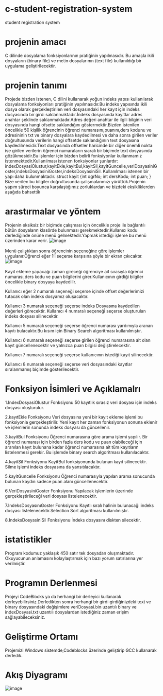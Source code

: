 # c-student-registration-system
student registration system
# projenin amacı
C dilinde dosyalama fonksiyonlarının pratiğinin yapılmasıdır. Bu amaçla ikili dosyaların (binary file) ve metin dosyalarının (text file) kullanıldığı bir uygulama geliştirilecektir.
# projenin tanımı
Projede bizden istenen, C dilini kullanarak yoğun indeks yapısı kullanılarak dosyalama fonksiyonları pratiğinin yapılmasıdır.Bu indeks yapısında ikili dosya olarak gerçekleştirilen veri dosyasındaki her kayıt için indeks dosyasında bir girdi saklanmaktadır.İndeks dosyasında kayıtlar adres anahtar şeklinde saklanmaktadır.Adres değeri anahtar ile ilgili bilginin veri dosyasında hangi ofsette saklandığını göstermektir.Bizden istenilen öncelikle 50 kişilik öğrencinin öğrenci numarasını,puanını,ders kodunu ve adresininin
txt ve binary dosyalara kaydedilmesi ve daha sonra girilen veriler doğrultusunda verilerin hangi offsetde saklandığının text dosyasına kaydedilmesidir.Text dosyasında offsetler haricinde bir diğer önemli nokta ise girilen verilerin öğrenci numaraların sıaralı bir biçimde text dosyasında gözükmesidir.Bu işlemler için
bizden belirli fonksiyonlar kullanmamız istenmektedir.Kullanılması istenen  fonksiyonlar şunlardır:
indexDosyasiOlustur,kayitEkle,kayitBul,kayitSil,kayitGuncelle,veriDosyasiniGoster,indeksDosyasiniGoster,indeksDosyasiniSil.
Kullanılması istenen bir yapı daha bulunmaktadır.
  struct kayit
{int ogrNo;
int dersKodu;
int puan;
}
Bize verilen bu bilgiler doğrultusunda çalışmalarımızı yürüttük.Projenin yapım süreci boyunca karşılaştığımız zorluklardan ve bizdeki eksikliklerden aşağıda bahsettik
# arastırmalar ve yöntem
Projenin eksiksiz bir biçimde çalışması için öncelikle proje ile bağlantılı bütün dosyaların klasörde bulunması gerekmektedir.Kullanıcı kodu derlediğinde önüne menü gelmektedir.Yapmak istediği işleme bu menü üzerinden karar verir.
![image](https://user-images.githubusercontent.com/73225797/221406746-87e64f4c-d157-46f9-a480-086af0841e66.png)<br></br>
Menü çalıştıktan sonra öğrencinin seçeneğine göre işlemler uygulanır.Öğrenci eğer 1’i seçerse karşısına şöyle bir ekran çıkıcaktır.
![image](https://user-images.githubusercontent.com/73225797/221406773-9d8f5ff6-d289-4501-9c27-64de63195973.png)<br></br>
Kayıt ekleme yapacağı zaman gireceği öğrenciye ait  sırasıyla öğrenci numarası,ders kodu ve puan bilgilerini girer.Kullanıcının girdiği bilgiler  öncelikle binary dosyaya kaydedilir.

Kullanıcı eğer 2 numaralı seçeneği seçerse
içinde offset değerlerimizi tutacak olan indeks dosyamız oluşacaktır.

Kullanıcı 3 numaralı seçeneği seçerse indeks 
Dosyasına kaydedilen değerleri görecektir.
Kullanıcı 4 numaralı seçeneği seçerse oluşturulan indeks dosyası silinecektir.

Kullanıcı 5 numaralı seçeneği seçerse öğrenci numarası yardımıyla aranan kayıtı bulacaktır.Bu kısım için Binary Search algoritması kullanılmıştır.

Kullanıcı 6 numaralı seçeneği seçerse 
girilen öğrenci numarasına ait olan kayıt güncellenecektir ve yalnızca puan bilgisi değiştirelecektir.

Kullanıcı 7 numaralı seçeneği seçerse
kullanıcının istediği kayıt silinecektir.

Kullanıcı 8 numaralı seçeneği seçerse
veri dosyasındaki kayıtlar sıralanmamış biçimde gösterilecektir.
# Fonksiyon İsimleri ve Açıklamalrı
1.IndexDosyasiOlustur Fonksiyonu
50 kayıtlık sırasız veri dosyası için indeks dosyası oluşturulur.

2.kayıtEkle Fonksiyonu
Veri dosyasına yeni bir kayıt ekleme işlemi bu fonksiyonla gerçekleştirilir. Yeni kayıt her zaman fonksiyonun sonuna eklenir ve işlemlerin sonunda indeks dosyası da güncellenir.

3.kayitBul Fonksiyonu
Öğrenci numarasına göre arama işlemi yapılır. Bir öğrenci numarası için birden fazla ders kodu ve puan olabileceği için aranılan kayıt bulunana kadar öğrenci numarasına ait tüm kayıtların listelenmesi gerekir. Bu işlemde binary search algoritması kullanılacaktır.

4.kayitSil Fonksiyonu
KayitBul fonksiyonunda bulunan kayıt silinecektir. Silme işlemi indeks dosyasına da yansıtılacaktır.

5.kayitGuncelle Fonksiyonu
Öğrenci numarasıyla yapılan arama sonucunda bulunan kaydın sadece puan alanı güncellenecektir.

6.VeriDosyasiniGoster Fonksiyonu
Yapılacak işlemlerin üzerinde gerçekleştirileceği veri dosyası listelenecektir.

7.IndeksDosyasınıGoster Fonksiyonu
Kayıtlı sıralı halinin bulunacağı indeks dosyası listelenecektir.Selection Sort algoritması kullanılmıştır.

8.IndeksDosyasiniSil Fonksiyonu
İndeks dosyasını diskten silecektir.

# istatistikler
Program kodumuz yaklaşık 450 satır tek dosyadan oluşmaktadır. Okuyucunun anlamasını kolaylaştırmak için bazı yorum satırlarına yer verilmiştir.
# Programın Derlenmesi
Projeyi CodeBlocks ya da herhangi bir derleyici  kullanarak derleyebilirsiniz.Derledikten sonra herhangi bir girdi girdiğinizdeki  text ve binary 
dosyasındaki değişimlere veriDosyasi.bin uzantılı binary ve  indexDosyasi.txt uzantılı dosyalardan istediğiniz zaman erişim sağlayabileceksiniz.
# Geliştirme Ortamı
Projemizi Windows sistemde,Codeblocks üzerinde geliştirip GCC kullanarak derledik.
# Akış Diyagramı
![image](https://user-images.githubusercontent.com/73225797/221406937-cb50a140-9e8b-4370-912a-97a1dd78eb02.png)
